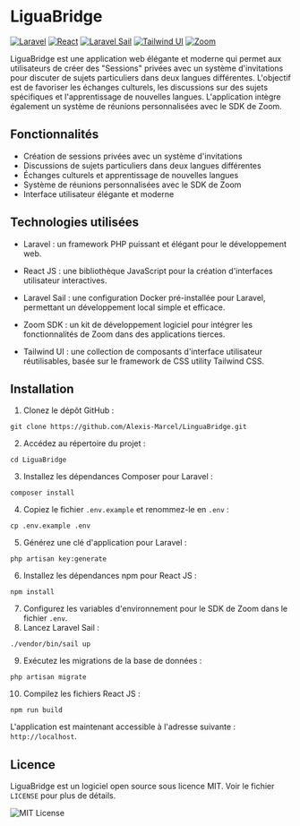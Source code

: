 # LiguaBridge

[![Laravel](https://img.shields.io/badge/Laravel-FF2D20?style=for-the-badge&logo=laravel&logoColor=white)](https://laravel.com/)
[![React](https://img.shields.io/badge/React-20232A?style=for-the-badge&logo=react&logoColor=61DAFB)](https://reactjs.org/)
[![Laravel Sail](https://img.shields.io/badge/Laravel%20Sail-0052CC?style=for-the-badge&logo=docker&logoColor=white)](https://laravel.com/docs/8.x/sail)
[![Tailwind UI](https://img.shields.io/badge/Tailwind%20UI-06B6D4?style=for-the-badge&logo=tailwind-css&logoColor=white)](https://tailwindui.com/)
[![Zoom](https://img.shields.io/badge/Zoom-00AEEF?style=for-the-badge&logo=zoom&logoColor=white)](https://zoom.us/)

LiguaBridge est une application web élégante et moderne qui permet aux utilisateurs de créer des "Sessions" privées avec un système d'invitations pour discuter de sujets particuliers dans deux langues différentes. L'objectif est de favoriser les échanges culturels, les discussions sur des sujets spécifiques et l'apprentissage de nouvelles langues. L'application intègre également un système de réunions personnalisées avec le SDK de Zoom.

## Fonctionnalités

- Création de sessions privées avec un système d'invitations
- Discussions de sujets particuliers dans deux langues différentes
- Échanges culturels et apprentissage de nouvelles langues
- Système de réunions personnalisées avec le SDK de Zoom
- Interface utilisateur élégante et moderne

## Technologies utilisées

- Laravel : un framework PHP puissant et élégant pour le développement web.

- React JS : une bibliothèque JavaScript pour la création d'interfaces utilisateur interactives.

- Laravel Sail : une configuration Docker pré-installée pour Laravel, permettant un développement local simple et efficace.

- Zoom SDK : un kit de développement logiciel pour intégrer les fonctionnalités de Zoom dans des applications tierces.

- Tailwind UI : une collection de composants d'interface utilisateur réutilisables, basée sur le framework de CSS utility Tailwind CSS.

## Installation

1. Clonez le dépôt GitHub :
```
git clone https://github.com/Alexis-Marcel/LinguaBridge.git
```
2. Accédez au répertoire du projet :
```
cd LiguaBridge
```
3. Installez les dépendances Composer pour Laravel :
```
composer install
```
4. Copiez le fichier `.env.example` et renommez-le en `.env` :
```
cp .env.example .env
```
5. Générez une clé d'application pour Laravel :
```
php artisan key:generate
```
6. Installez les dépendances npm pour React JS :
```
npm install
```
7. Configurez les variables d'environnement pour le SDK de Zoom dans le fichier `.env`.
8. Lancez Laravel Sail :
```
./vendor/bin/sail up
```
9. Exécutez les migrations de la base de données :
```
php artisan migrate
```
10. Compilez les fichiers React JS :
```
npm run build
```
L'application est maintenant accessible à l'adresse suivante : `http://localhost`.

## Licence

LiguaBridge est un logiciel open source sous licence MIT. Voir le fichier `LICENSE` pour plus de détails.

![MIT License](https://img.shields.io/github/license/Alexis-Marcel/LiguaBridge.svg)

